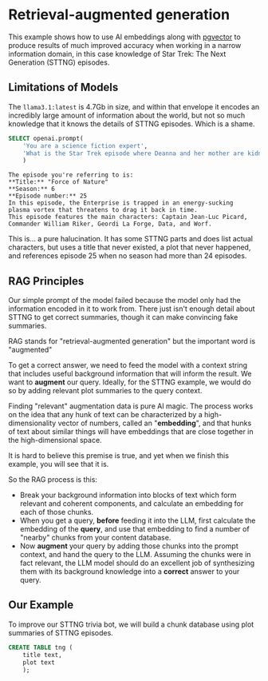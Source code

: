 
# Retrieval-augmented generation

This example shows how to use AI embeddings along with [pgvector](https://github.com/pgvector/pgvector) to produce results of much improved accuracy when working in a narrow information domain, in this case knowledge of Star Trek: The Next Generation (STTNG) episodes.


## Limitations of Models

The `llama3.1:latest` is 4.7Gb in size, and within that envelope it encodes an incredibly large amount of information about the world, but not so much knowledge that it knows the details of STTNG episodes. Which is a shame.

```sql
SELECT openai.prompt(
	'You are a science fiction expert',
	'What is the Star Trek episode where Deanna and her mother are kidnapped?'
	)
```
```
The episode you're referring to is:
**Title:** "Force of Nature"
**Season:** 6
**Episode number:** 25
In this episode, the Enterprise is trapped in an energy-sucking 
plasma vortex that threatens to drag it back in time.
This episode features the main characters: Captain Jean-Luc Picard, 
Commander William Riker, Geordi La Forge, Data, and Worf.
```
This is... a pure halucination. It has some STTNG parts and does list actual characters, but uses a title that never existed, a plot that never happened, and references episode 25 when no season had more than 24 episodes.


## RAG Principles

Our simple prompt of the model failed because the model only had the information encoded in it to work from. There just isn't enough detail about STTNG to get correct summaries, though it can make convincing fake summaries.

RAG stands for "retrieval-augmented generation" but the important word is "augmented"

To get a correct answer, we need to feed the model with a context string that includes useful background information that will inform the result. We want to **augment** our query. Ideally, for the STTNG example, we would do so by adding relevant plot summaries to the query context.

Finding "relevant" augmentation data is pure AI magic. The process works on the idea that any hunk of text can be characterized by a high-dimensionality vector of numbers, called an "**embedding**", and that hunks of text about similar things will have embeddings that are close together in the high-dimensional space.

It is hard to believe this premise is true, and yet when we finish this example, you will see that it is.

So the RAG process is this: 

* Break your background information into blocks of text which form relevant and coherent components, and calculate an embedding for each of those chunks. 
* When you get a query, **before** feeding it into the LLM, first calculate the embedding of the **query**, and use that embedding to find a number of "nearby" chunks from your content database. 
* Now **augment** your query by adding those chunks into the prompt context, and hand the query to the LLM. Assuming the chunks were in fact relevant, the LLM model should do an excellent job of synthesizing them with its background knowledge into a **correct** answer to your query.


## Our Example

To improve our STTNG trivia bot, we will build a chunk database using plot summaries of STTNG episodes. 

```sql
CREATE TABLE tng (
	title text,
	plot text
	);


```

